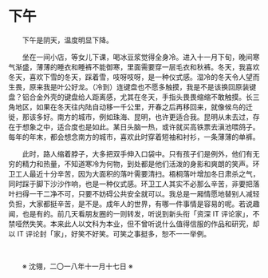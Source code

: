# 下午

&emsp;&emsp;下午是阴天，温度明显下降。

&emsp;&emsp;坐在一间小店，等女儿下课，喝冰豆浆觉得全身冷。进入十一月下旬，晚间寒气渐盛，薄薄的睡衣和睡裤不能御寒，里面需要穿一层毛衣和秋裤。冬天，我喜欢冬天，喜欢下雪的冬天，踩着雪，吱呀吱呀，是一种仪式感。湿冷的冬天令人望而生畏，原来我是叶公好龙。（冷到）连键盘也不愿多触摸，我是不是该换回原装键盘？铝合金外壳的键盘给人距离感，尤其在冬天，手指头畏畏缩缩不敢触摸。长三角地区，如果在冬天往内陆自动移一千公里，开春之后再移回来，就像候鸟的迁徙，那该多好。南方的城市，例如珠海、昆明，也许更适合我。昆明从未去过，存在于想象之中，适合度也是如此。某日头脑一热，或许就买高铁票去滇池喂鸽子。每年的年末，都会想念南方的城市，喜欢此时穿着短袖和衬衫，一条薄薄的单裤。

&emsp;&emsp;此时，路人缩着脖子，大多把双手伸入口袋中。只有孩子们是例外，他们有无穷的精力和热量，不知道寒冷为何物，到处都是他们活泼的身影和爽朗的笑声。环卫工人最近十分辛苦，因为大面积的落叶需要清扫。梧桐落叶增加冬日肃杀之气，同时踩于脚下沙沙作响，也是一种仪式感。环卫工人其实不必那么辛苦，非要把落叶扫得一干二净不可，只要不妨碍公共安全就可以。我总是一厢情愿地替别人减轻负担，大家都挺辛苦，是不是。成年人的世界，有哪一件事情是容易的呢。若说趣闻，也是有的。前几天看朋友圈的一则转发，听说到新头衔「资深 IT 评论家」，不禁哑然失笑。本来此人以文科为本业，但不曾听说什么值得信服的作品和研究，却以 IT 评论封「家」，好笑不好笑。可笑之事挺多，恕不一一举例。

&emsp;&emsp;

&emsp;&emsp;※ 沈翎，二〇一八年十一月十七日 ※
